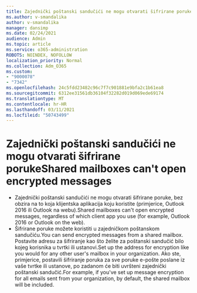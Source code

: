 ```yaml
---
title: Zajednički poštanski sandučići ne mogu otvarati šifrirane poruke
ms.author: v-smandalika
author: v-smandalika
manager: dansimp
ms.date: 02/24/2021
audience: Admin
ms.topic: article
ms.service: o365-administration
ROBOTS: NOINDEX, NOFOLLOW
localization_priority: Normal
ms.collection: Adm_O365
ms.custom:
- "9000078"
- "7342"
ms.openlocfilehash: 24c5fdd23482c96c7f7c901881e9bfa2c1b61ea8
ms.sourcegitcommit: 6312ee31561db36104f32282d019d069ede69174
ms.translationtype: MT
ms.contentlocale: hr-HR
ms.lasthandoff: 03/11/2021
ms.locfileid: "50743499"
---
```

# <a name="shared-mailboxes-cant-open-encrypted-messages"></a><span data-ttu-id="e0b6e-102">Zajednički poštanski sandučići ne mogu otvarati šifrirane poruke</span><span class="sxs-lookup"><span data-stu-id="e0b6e-102">Shared mailboxes can't open encrypted messages</span></span>

- <span data-ttu-id="e0b6e-103">Zajednički poštanski sandučići ne mogu otvarati šifrirane poruke, bez obzira na to koja klijentska aplikacija koju koristite (primjerice, Outlook 2016 ili Outlook na webu).</span><span class="sxs-lookup"><span data-stu-id="e0b6e-103">Shared mailboxes can't open encrypted messages, regardless of which client app you use (for example, Outlook 2016 or Outlook on the web).</span></span>
- <span data-ttu-id="e0b6e-104">Šifrirane poruke možete koristiti u zajedničkom poštanskom sandučiću.</span><span class="sxs-lookup"><span data-stu-id="e0b6e-104">You can send encrypted messages from a shared mailbox.</span></span> <span data-ttu-id="e0b6e-105">Postavite adresu za šifriranje kao što želite za poštanski sandučić bilo kojeg korisnika u tvrtki ili ustanovi.</span><span class="sxs-lookup"><span data-stu-id="e0b6e-105">Set up the address for encryption like you would for any other user's mailbox in your organization.</span></span> <span data-ttu-id="e0b6e-106">Ako ste, primjerice, postavili šifriranje poruka za sve poruke e-pošte poslane iz vaše tvrtke ili ustanove, po zadanom će biti uvršteni zajednički poštanski sandučić.</span><span class="sxs-lookup"><span data-stu-id="e0b6e-106">For example, if you've set up message encryption for all emails sent from your organization, by default, the shared mailbox will be included.</span></span>
